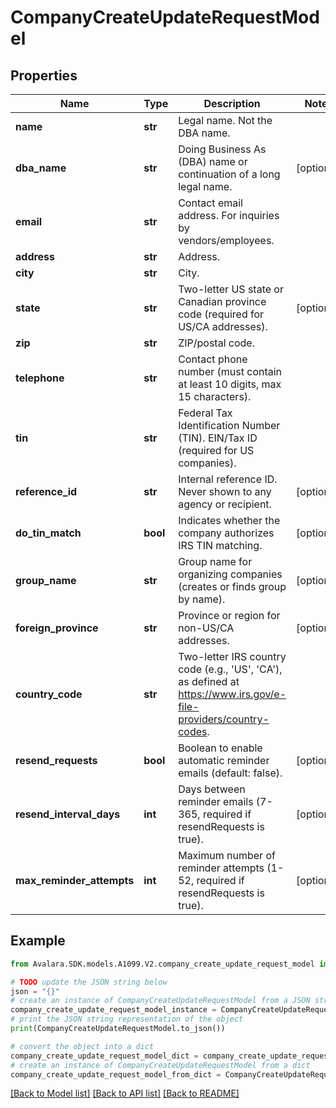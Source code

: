 # CompanyCreateUpdateRequestModel


## Properties

Name | Type | Description | Notes
------------ | ------------- | ------------- | -------------
**name** | **str** | Legal name. Not the DBA name. | 
**dba_name** | **str** | Doing Business As (DBA) name or continuation of a long legal name. | [optional] 
**email** | **str** | Contact email address. For inquiries by vendors/employees. | 
**address** | **str** | Address. | 
**city** | **str** | City. | 
**state** | **str** | Two-letter US state or Canadian province code (required for US/CA addresses). | [optional] 
**zip** | **str** | ZIP/postal code. | 
**telephone** | **str** | Contact phone number (must contain at least 10 digits, max 15 characters). | 
**tin** | **str** | Federal Tax Identification Number (TIN). EIN/Tax ID (required for US companies). | 
**reference_id** | **str** | Internal reference ID. Never shown to any agency or recipient. | [optional] 
**do_tin_match** | **bool** | Indicates whether the company authorizes IRS TIN matching. | [optional] 
**group_name** | **str** | Group name for organizing companies (creates or finds group by name). | [optional] 
**foreign_province** | **str** | Province or region for non-US/CA addresses. | [optional] 
**country_code** | **str** | Two-letter IRS country code (e.g., &#39;US&#39;, &#39;CA&#39;), as defined at https://www.irs.gov/e-file-providers/country-codes. | 
**resend_requests** | **bool** | Boolean to enable automatic reminder emails (default: false). | [optional] 
**resend_interval_days** | **int** | Days between reminder emails (7-365, required if resendRequests is true). | [optional] 
**max_reminder_attempts** | **int** | Maximum number of reminder attempts (1-52, required if resendRequests is true). | [optional] 

## Example

```python
from Avalara.SDK.models.A1099.V2.company_create_update_request_model import CompanyCreateUpdateRequestModel

# TODO update the JSON string below
json = "{}"
# create an instance of CompanyCreateUpdateRequestModel from a JSON string
company_create_update_request_model_instance = CompanyCreateUpdateRequestModel.from_json(json)
# print the JSON string representation of the object
print(CompanyCreateUpdateRequestModel.to_json())

# convert the object into a dict
company_create_update_request_model_dict = company_create_update_request_model_instance.to_dict()
# create an instance of CompanyCreateUpdateRequestModel from a dict
company_create_update_request_model_from_dict = CompanyCreateUpdateRequestModel.from_dict(company_create_update_request_model_dict)
```
[[Back to Model list]](../README.md#documentation-for-models) [[Back to API list]](../README.md#documentation-for-api-endpoints) [[Back to README]](../README.md)


